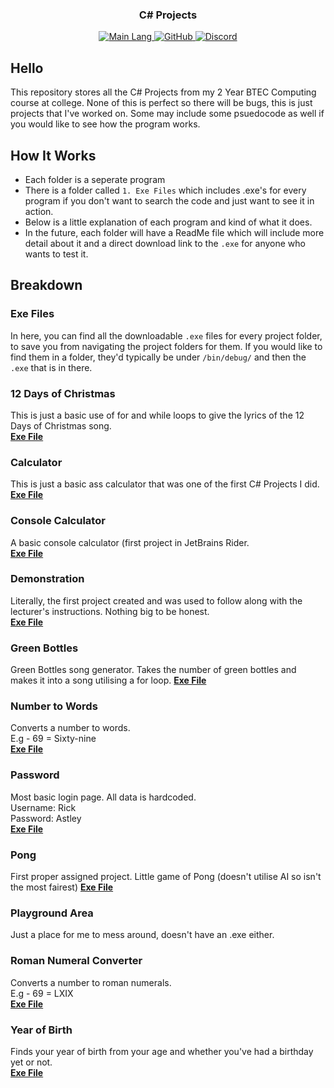 <!-- Tag line -->
<h3 align="center">C# Projects</h3>

<!-- Badges -->
<p align="center">
    <a href="https://shields.io/" target="_blank">
        <img src="https://img.shields.io/github/languages/top/bwhybrow23/cs-projects?color=brightgreenn" alt="Main Lang"/>
    </a>
     <a href="https://github.com/bwhybrow23" target="_blank">
        <img src="https://img.shields.io/badge/GitHub-bwhybrow23-blue.svg?logo=github&logoColor=FFF" alt="GitHub"/>
  </a>
    <a href="http://discord.benwhybrow.com/" target="_blank">
    <img src="https://img.shields.io/discord/455782308293771264?color=blueviolet&label=Discord" alt="Discord" />
    </a>
</p>

<!-- Content -->
## Hello

This repository stores all the C# Projects from my 2 Year BTEC Computing course at college. 
None of this is perfect so there will be bugs, this is just projects that I've worked on. Some may include some psuedocode as well if you would like to see how the program works. 

<!-- Explanation of Everything -->
## How It Works

- Each folder is a seperate program
- There is a folder called `1. Exe Files` which includes .exe's for every program if you don't want to search the code and just want to see it in action. 
- Below is a little explanation of each program and kind of what it does. 
- In the future, each folder will have a ReadMe file which will include more detail about it and a direct download link to the `.exe` for anyone who wants to test it.

## Breakdown

### Exe Files
In here, you can find all the downloadable `.exe` files for every project folder, to save you from navigating the project folders for them. If you would like to find them in a folder, they'd typically be under `/bin/debug/` and then the `.exe` that is in there. 
 
### 12 Days of Christmas
This is just a basic use of for and while loops to give the lyrics of the 12 Days of Christmas song.<br>
**[Exe File](https://github.com/bwhybrow23/cs-projects/raw/main/1.%20EXE%20Files/12DoC.exe)**
 
### Calculator
This is just a basic ass calculator that was one of the first C# Projects I did. <br>
**[Exe File](https://github.com/bwhybrow23/cs-projects/raw/main/1.%20EXE%20Files/Calculator.exe)**

### Console Calculator
A basic console calculator (first project in JetBrains Rider. <br>
**[Exe File](https://github.com/bwhybrow23/cs-projects/raw/main/1.%20EXE%20Files/ConsoleCalculator.exe)**

### Demonstration
Literally, the first project created and was used to follow along with the lecturer's instructions. Nothing big to be honest.<br>
**[Exe File](https://github.com/bwhybrow23/cs-projects/raw/main/1.%20EXE%20Files/Demonstration.exe)**

### Green Bottles
Green Bottles song generator. Takes the number of green bottles and makes it into a song utilising a for loop.
**[Exe File](https://github.com/bwhybrow23/cs-projects/raw/main/1.%20EXE%20Files/GreenBottles.exe)**
 
### Number to Words
Converts a number to words.<br>
E.g - 69 = Sixty-nine<br>
**[Exe File](https://github.com/bwhybrow23/cs-projects/raw/main/1.%20EXE%20Files/NumberToWords.exe)**

### Password
Most basic login page. All data is hardcoded. <br>
Username: Rick <br>
Password: Astley <br>
**[Exe File](https://github.com/bwhybrow23/cs-projects/raw/main/1.%20EXE%20Files/Password.exe)**

### Pong
First proper assigned project. Little game of Pong (doesn't utilise AI so isn't the most fairest)
**[Exe File](https://github.com/bwhybrow23/cs-projects/raw/main/1.%20EXE%20Files/Pong.exe)**

### Playground Area
Just a place for me to mess around, doesn't have an .exe either.

### Roman Numeral Converter
Converts a number to roman numerals. <br>
E.g - 69 = LXIX <br>
**[Exe File](https://github.com/bwhybrow23/cs-projects/raw/main/1.%20EXE%20Files/Roman%20Numeral%20Converter.exe)**

### Year of Birth
Finds your year of birth from your age and whether you've had a birthday yet or not. <br>
**[Exe File](https://github.com/bwhybrow23/cs-projects/raw/main/1.%20EXE%20Files/YearOfBirth.exe)**
